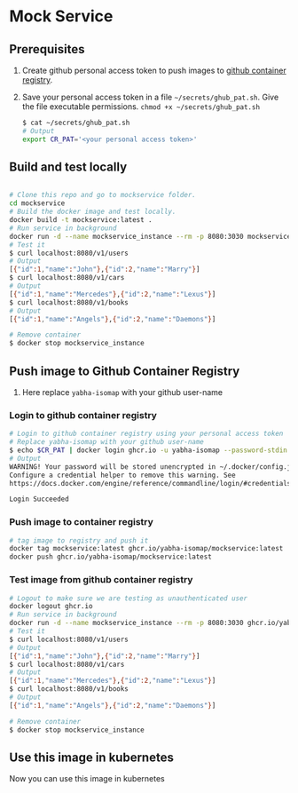 # Mock Service

## Prerequisites

1. Create github personal access token to push images to [github container registry](https://docs.github.com/en/packages/working-with-a-github-packages-registry/working-with-the-container-registry).
2. Save your personal access token in a file `~/secrets/ghub_pat.sh`. Give the file executable permissions. `chmod +x ~/secrets/ghub_pat.sh`

    ```bash
    $ cat ~/secrets/ghub_pat.sh
    # Output
    export CR_PAT='<your personal access token>'
    ```

## Build and test locally

```bash

# Clone this repo and go to mockservice folder.
cd mockservice
# Build the docker image and test locally.
docker build -t mockservice:latest .
# Run service in background
docker run -d --name mockservice_instance --rm -p 8080:3030 mockservice:latest
# Test it
$ curl localhost:8080/v1/users
# Output
[{"id":1,"name":"John"},{"id":2,"name":"Marry"}]
$ curl localhost:8080/v1/cars
# Output
[{"id":1,"name":"Mercedes"},{"id":2,"name":"Lexus"}]
$ curl localhost:8080/v1/books
# Output
[{"id":1,"name":"Angels"},{"id":2,"name":"Daemons"}]

# Remove container
$ docker stop mockservice_instance

```

## Push image to Github Container Registry

1. Here replace `yabha-isomap` with your github user-name

### Login to github container registry

```bash
# Login to github container registry using your personal access token
# Replace yabha-isomap with your github user-name
$ echo $CR_PAT | docker login ghcr.io -u yabha-isomap --password-stdin
# Output
WARNING! Your password will be stored unencrypted in ~/.docker/config.json.
Configure a credential helper to remove this warning. See
https://docs.docker.com/engine/reference/commandline/login/#credentials-store

Login Succeeded
```  

### Push image to container registry

```bash
# tag image to registry and push it
docker tag mockservice:latest ghcr.io/yabha-isomap/mockservice:latest
docker push ghcr.io/yabha-isomap/mockservice:latest
```

### Test image from github container registry

```bash
# Logout to make sure we are testing as unauthenticated user
docker logout ghcr.io
# Run service in background
docker run -d --name mockservice_instance --rm -p 8080:3030 ghcr.io/yabha-isomap/mockservice:latest
# Test it
$ curl localhost:8080/v1/users
# Output
[{"id":1,"name":"John"},{"id":2,"name":"Marry"}]
$ curl localhost:8080/v1/cars
# Output
[{"id":1,"name":"Mercedes"},{"id":2,"name":"Lexus"}]
$ curl localhost:8080/v1/books
# Output
[{"id":1,"name":"Angels"},{"id":2,"name":"Daemons"}]

# Remove container
$ docker stop mockservice_instance
```

## Use this image in kubernetes

Now you can use this image in kubernetes